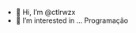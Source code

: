 - 👋 Hi, I’m @ctlrwzx
- 👀 I’m interested in ...   Programação 

<!---
ctlrwzx/ctlrwzx is a ✨ special ✨ repository because its `README.md` (this file) appears on your GitHub profile.
You can click the Preview link to take a look at your changes.
--->
